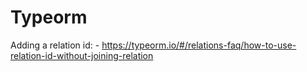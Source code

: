 # Typeorm

Adding a relation id:
    - https://typeorm.io/#/relations-faq/how-to-use-relation-id-without-joining-relation